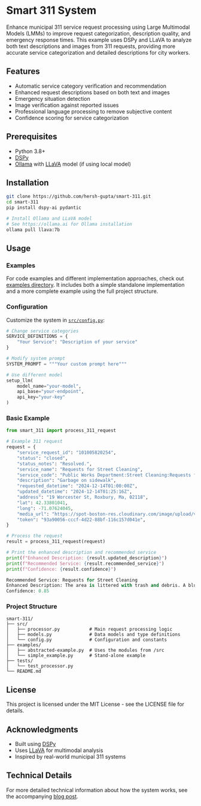 # Smart 311 System

Enhance municipal 311 service request processing using Large Multimodal Models (LMMs) to improve request categorization, description quality, and emergency response times. This example uses DSPy and LLaVA to analyze both text descriptions and images from 311 requests, providing more accurate service categorization and detailed descriptions for city workers.

## Features

- Automatic service category verification and recommendation
- Enhanced request descriptions based on both text and images
- Emergency situation detection
- Image verification against reported issues
- Professional language processing to remove subjective content
- Confidence scoring for service categorization

## Prerequisites

- Python 3.8+
- [DSPy](https://dspy.ai/)
- [Ollama](https://ollama.com/) with [LLaVA](https://llava-vl.github.io/) model (if using local model)

## Installation

```bash
git clone https://github.com/hersh-gupta/smart-311.git
cd smart-311
pip install dspy-ai pydantic

# Install Ollama and LLaVA model
# See https://ollama.ai for Ollama installation
ollama pull llava:7b
```

## Usage

### Examples
For code examples and different implementation approaches, check out [examples directory](examples/). It includes both a simple standalone implementation and a more complete example using the full project structure.

### Configuration
Customize the system in [`src/config.py`](src/config.py):

```python
# Change service categories
SERVICE_DEFINITIONS = {
    "Your Service": "Description of your service"
}

# Modify system prompt
SYSTEM_PROMPT = """Your custom prompt here"""

# Use different model
setup_llm(
    model_name="your-model",
    api_base="your-endpoint",
    api_key="your-key"
)
```

### Basic Example

```python
from smart_311 import process_311_request

# Example 311 request
request = {
    "service_request_id": "101005820254",
    "status": "closed",
    "status_notes": "Resolved.",
    "service_name": "Requests for Street Cleaning",
    "service_code": "Public Works Department:Street Cleaning:Requests for Street Cleaning",
    "description": "Garbage on sidewalk",
    "requested_datetime": "2024-12-14T01:00:00Z",
    "updated_datetime": "2024-12-14T01:25:16Z",
    "address": "19 Worcester St, Roxbury, Ma, 02118",
    "lat": 42.33801041,
    "long": -71.07624045,
    "media_url": "https://spot-boston-res.cloudinary.com/image/upload/v1734138056/boston/production/x1vhcizd7nvzb7xdzkfe.jpg#spot=e8762677-4564-41c3-b58b-3ddd206801cb",
    "token": "93a90056-cccf-4d22-88bf-116c157d041e",
}

# Process the request
result = process_311_request(request)

# Print the enhanced description and recommended service
print(f"Enhanced Description: {result.updated_description}")
print(f"Recommended Service: {result.recommended_service}")
print(f"Confidence: {result.confidence}")
```

```python
Recommended Service: Requests for Street Cleaning
Enhanced Description: The area is littered with trash and debris. A blue box is present on the sidewalk, which needs to be removed or emptied. The surrounding area also requires attention to maintain cleanliness in the neighborhood.
Confidence: 0.85
```

### Project Structure

```
smart-311/
├── src/
│   ├── processor.py           # Main request processing logic
│   ├── models.py              # Data models and type definitions
│   └── config.py              # Configuration and constants
├── examples/
│   ├── abstracted-example.py  # Uses the modules from /src
│   └── simple_example.py      # Stand-alone example
├── tests/
│   └── test_processor.py
└── README.md
```

## License

This project is licensed under the MIT License - see the LICENSE file for details.

## Acknowledgments

- Built using [DSPy](https://github.com/stanfordnlp/dspy)
- Uses [LLaVA](https://github.com/haotian-liu/LLaVA) for multimodal analysis
- Inspired by real-world municipal 311 systems

## Technical Details

For more detailed technical information about how the system works, see the accompanying [blog post](https://hershgupta.com/posts/smarter-311-with-vision-models/).